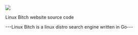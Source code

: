 <img src="https://github.com/nickmancari/linux_bxtch/images/Logo2.png">


Linux Bitch website source code

---Linux Bitch is a linux distro search engine written in Go---
